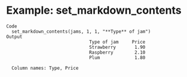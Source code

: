 # Example: set_markdown_contents

    Code
      set_markdown_contents(jams, 1, 1, "**Type** of jam")
    Output
                                   Type of jam     Price  
                                   Strawberry       1.90  
                                   Raspberry        2.10  
                                   Plum             1.80  
      
      Column names: Type, Price

